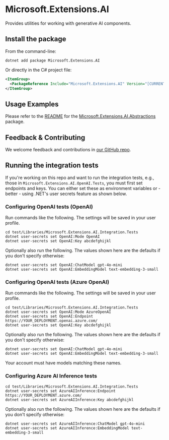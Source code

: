# Microsoft.Extensions.AI

Provides utilities for working with generative AI components.

## Install the package

From the command-line:

```console
dotnet add package Microsoft.Extensions.AI
```

Or directly in the C# project file:

```xml
<ItemGroup>
  <PackageReference Include="Microsoft.Extensions.AI" Version="[CURRENTVERSION]" />
</ItemGroup>
```

## Usage Examples

Please refer to the [README](https://www.nuget.org/packages/Microsoft.Extensions.AI.Abstractions/#readme-body-tab) for the [Microsoft.Extensions.AI.Abstractions](https://www.nuget.org/packages/Microsoft.Extensions.AI.Abstractions) package.

## Feedback & Contributing

We welcome feedback and contributions in [our GitHub repo](https://github.com/dotnet/extensions).

## Running the integration tests

If you're working on this repo and want to run the integration tests, e.g., those in `Microsoft.Extensions.AI.OpenAI.Tests`, you must first set endpoints and keys. You can either set these as environment variables or - better - using .NET's user secrets feature as shown below.

### Configuring OpenAI tests (OpenAI)

Run commands like the following. The settings will be saved in your user profile.

```
cd test/Libraries/Microsoft.Extensions.AI.Integration.Tests
dotnet user-secrets set OpenAI:Mode OpenAI
dotnet user-secrets set OpenAI:Key abcdefghijkl
```

Optionally also run the following. The values shown here are the defaults if you don't specify otherwise:

```
dotnet user-secrets set OpenAI:ChatModel gpt-4o-mini
dotnet user-secrets set OpenAI:EmbeddingModel text-embedding-3-small
```

### Configuring OpenAI tests (Azure OpenAI)

Run commands like the following. The settings will be saved in your user profile.

```
cd test/Libraries/Microsoft.Extensions.AI.Integration.Tests
dotnet user-secrets set OpenAI:Mode AzureOpenAI
dotnet user-secrets set OpenAI:Endpoint https://YOUR_DEPLOYMENT.openai.azure.com/
dotnet user-secrets set OpenAI:Key abcdefghijkl
```

Optionally also run the following. The values shown here are the defaults if you don't specify otherwise:

```
dotnet user-secrets set OpenAI:ChatModel gpt-4o-mini
dotnet user-secrets set OpenAI:EmbeddingModel text-embedding-3-small
```

Your account must have models matching these names.

### Configuring Azure AI Inference tests

```
cd test/Libraries/Microsoft.Extensions.AI.Integration.Tests
dotnet user-secrets set AzureAIInference:Endpoint https://YOUR_DEPLOYMENT.azure.com/
dotnet user-secrets set AzureAIInference:Key abcdefghijkl
```

Optionally also run the following. The values shown here are the defaults if you don't specify otherwise:

```
dotnet user-secrets set AzureAIInference:ChatModel gpt-4o-mini
dotnet user-secrets set AzureAIInference:EmbeddingModel text-embedding-3-small
```
